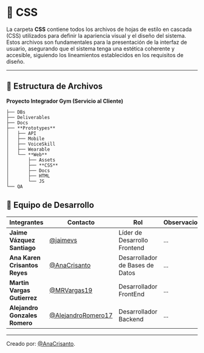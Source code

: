 # 🎨 **CSS**
La carpeta **CSS** contiene todos los archivos de hojas de estilo en cascada (CSS) utilizados para definir la apariencia visual y el diseño del sistema. Estos archivos son fundamentales para la presentación de la interfaz de usuario, asegurando que el sistema tenga una estética coherente y accesible, siguiendo los lineamientos establecidos en los requisitos de diseño.

---

## 📁 **Estructura de Archivos**
**Proyecto Integrador Gym (Servicio al Cliente)**
```plaintext
├── DBs
├── Deliverables
├── Docs
├── **Prototypes**
│   ├── API
│   ├── Mobile
│   ├── VoiceSkill
│   ├── Wearable
│   └── **Web**
│       ├── Assets
│       ├── **CSS**
│       ├── Docs
│       ├── HTML
│       └── JS
└── QA
```

## 👥 **Equipo de Desarrollo**

| Integrantes                   | Contacto                                                   | Rol                             | Observaciones |
| ----------------------------- | ---------------------------------------------------------- | ------------------------------- | ------------- |
| **Jaime Vázquez Santiago**    | [@jaimevs](https://github.com/jaimevs)                     | Líder de Desarrollo Frontend    | ...           |
| **Ana Karen Crisantos Reyes** | [@AnaCrisanto](https://github.com/AnaCrisanto)             | Desarrollador de Bases de Datos | ...           |
| **Martin Vargas Gutierrez**   | [@MRVargas19](https://github.com/MRVargas19)               | Desarrollador FrontEnd          | ...           |
| **Alejandro Gonzales Romero** | [@AlejandroRomero17](https://github.com/AlejandroRomero17) | Desarrollador Backend           | ...           |

---

Creado por: [@AnaCrisanto](https://github.com/AnaCrisanto).

